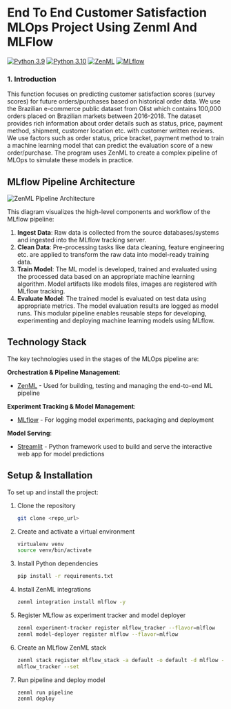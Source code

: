 ﻿# End To End Customer Satisfaction MLOps Project Using Zenml And MLFlow 
[![Python 3.9](https://img.shields.io/badge/python-3.9-blue.svg)](https://www.python.org/downloads/release/python-390/)
[![Python 3.10](https://img.shields.io/badge/python-3.10-blue.svg)](https://www.python.org/downloads/release/python-3100/)
[![ZenML](https://img.shields.io/badge/ZenML-1.8-green)](https://docs.zenml.io/)
[![MLflow](https://img.shields.io/badge/MLflow-3.0-red)](https://mlflow.org)

### 1. Introduction

This function focuses on predicting customer satisfaction scores (survey scores) for future orders/purchases based on historical order data. We use the Brazilian e-commerce public dataset from Olist which contains 100,000 orders placed on Brazilian markets between 2016-2018. The dataset provides rich information about order details such as status, price, payment method, shipment, customer location etc. with customer written reviews. We use factors such as order status, price bracket, payment method to train a machine learning model that can predict the evaluation score of a new order/purchase. The program uses ZenML to create a complex pipeline of MLOps to simulate these models in practice.

## MLflow Pipeline Architecture
![ZenML Pipeline Architecture](https://assets-global.website-files.com/65264f6bf54e751c3a776db1/652fbc286e750e159bf251b5_trainingandif.png)

This diagram visualizes the high-level components and workflow of the MLflow pipeline:
1. **Ingest Data**: Raw data is collected from the source databases/systems and ingested into the MLflow tracking server.
2. **Clean Data**: Pre-processing tasks like data cleaning, feature engineering etc. are applied to transform the raw data into model-ready training data.
3. **Train Model**: The ML model is developed, trained and evaluated using the processed data based on an appropriate machine learning algorithm. Model artifacts like models files, images are registered with MLflow tracking.
4. **Evaluate Model**: The trained model is evaluated on test data using appropriate metrics. The model evaluation results are logged as model runs.
This modular pipeline enables reusable steps for developing, experimenting and deploying machine learning models using MLflow.

## Technology Stack

The key technologies used in the stages of the MLOps pipeline are:

**Orchestration & Pipeline Management**:
- [ZenML](https://github.com/zenml-io/zenml) - Used for building, testing and managing the end-to-end ML pipeline

**Experiment Tracking & Model Management**:  
- [MLflow](https://mlflow.org/) - For logging model experiments, packaging and deployment

**Model Serving**:
- [Streamlit](https://streamlit.io/) - Python framework used to build and serve the interactive web app for model predictions  

## Setup & Installation

To set up and install the project:

1. Clone the repository
    ```bash
    git clone <repo_url>
    ```

2. Create and activate a virtual environment 
   ```bash
   virtualenv venv
   source venv/bin/activate
   ```

3. Install Python dependencies
   ```bash
   pip install -r requirements.txt
   ```  

4. Install ZenML integrations
   ```bash
   zenml integration install mlflow -y 
   ```

5. Register MLflow as experiment tracker and model deployer
   ```bash
   zenml experiment-tracker register mlflow_tracker --flavor=mlflow  
   zenml model-deployer register mlflow --flavor=mlflow
   ```

6. Create an MLflow ZenML stack
   ```bash
   zenml stack register mlflow_stack -a default -o default -d mlflow -e 
   mlflow_tracker --set
   ```

7. Run pipeline and deploy model
   ```bash
   zenml run pipeline
   zenml deploy
   ```

